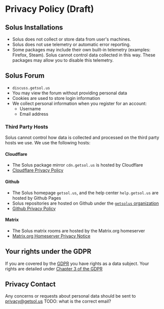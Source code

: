 # Privacy Policy  (Draft)

## Solus Installations

- Solus does not collect or store data from user's machines.
- Solus does not use telemetry or automatic error reporting.
- Some packages may include their own built-in telemetry (examples: Firefox, Steam). Solus cannot control data collected in this way. These packages may allow you to disable this telemetry.

## Solus Forum

- `discuss.getsol.us`
- You may view the forum without providing personal data
- Cookies are used to store login information
- We collect personal information when you register for an account:
  - Username
  - Email address

### Third Party Hosts

Solus cannot control how data is collected and processed on the third party hosts we use. We use the following hosts:

#### Cloudflare

- The Solus package mirror `cdn.getsol.us` is hosted by Cloudflare
- [Cloudflare Privacy Policy](https://www.cloudflare.com/privacypolicy/)

#### Github

- The Solus homepage `getsol.us`, and the help center `help.getsol.us` are hosted by Github Pages
- Solus repositories are hosted on Github under the [`getsolus` organization](https://github.com/getsolus/)
- [Github Privacy Policy](https://docs.github.com/en/site-policy/privacy-policies/github-privacy-statement)

#### Matrix

- The Solus matrix rooms are hosted by the Matrix.org homeserver
- [Matrix.org Homeserver Privacy Notice](https://matrix.org/legal/privacy-notice) 


## Your rights under the GDPR

If you are covered by the [GDPR](https://gdpr.eu/) you have rights as a data subject. Your rights are detailed under [Chapter 3 of the GDPR](https://gdpr.eu/article-12-how-controllers-should-provide-personal-data-to-the-subject/)

## Privacy Contact

Any concerns or requests about personal data should be sent to [privacy@getsol.us](mailto:privacy@getsol.us) TODO: what is the correct email?

